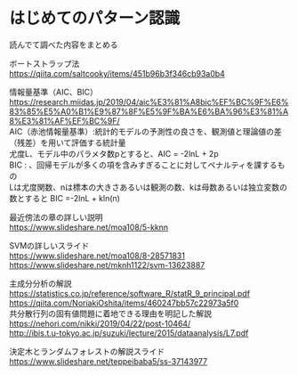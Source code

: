 # はじめてのパターン認識
読んでて調べた内容をまとめる  

ボートストラップ法  
https://qiita.com/saltcooky/items/451b96b3f346cb93a0b4  

情報量基準（AIC、BIC）  
https://research.miidas.jp/2019/04/aic%E3%81%A8bic%EF%BC%9F%E6%83%85%E5%A0%B1%E9%87%8F%E5%9F%BA%E6%BA%96%E3%81%A8%E3%81%AF%EF%BC%9F/  
AIC（赤池情報量基準）:統計的モデルの予測性の良さを、観測値と理論値の差（残差）を用いて評価する統計量  
尤度L、モデル中のパラメタ数pとすると、AIC = -2lnL + 2p  
BIC : 、回帰モデルが多くの項を含みすぎることに対してペナルティを課するもの  
Lは尤度関数、nは標本の大きさあるいは観測の数、kは母数あるいは独立変数の数とすると BIC =-2lnL + kln(n)  

最近傍法の章の詳しい説明  
https://www.slideshare.net/moa108/5-kknn  
 
SVMの詳しいスライド  
https://www.slideshare.net/moa108/8-28571831  
https://www.slideshare.net/mknh1122/svm-13623887  

主成分分析の解説  
https://statistics.co.jp/reference/software_R/statR_9_principal.pdf  
https://qiita.com/NoriakiOshita/items/460247bb57c22973a5f0  
共分散行列の固有値問題に着地できる理由を明記した解説  
https://nehori.com/nikki/2019/04/22/post-10464/  
http://ibis.t.u-tokyo.ac.jp/suzuki/lecture/2015/dataanalysis/L7.pdf   



決定木とランダムフォレストの解説スライド  
https://www.slideshare.net/teppeibaba5/ss-37143977  

